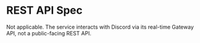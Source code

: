 # REST API Spec

Not applicable. The service interacts with Discord via its real-time Gateway API, not a public-facing REST API.